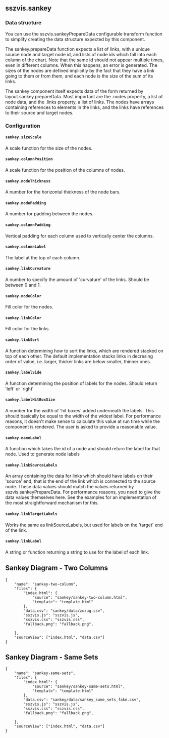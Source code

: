 ## sszvis.sankey

### Data structure

You can use the sszvis.sankeyPrepareData configurable transform function to simplify creating the data structure expected by this component.

The sankey.prepareData function expects a list of links, with a unique source node and target node id, and lists of node ids which fall into each column of the chart. Note that the same id should not appear multiple times, even in different columns. When this happens, an error is generated. The sizes of the nodes are defined implicitly by the fact that they have a link going to them or from them, and each node is the size of the sum of its links.

The sankey component itself expects data of the form returned by layout.sankey.prepareData. Most important are the .nodes property, a list of node data, and the .links property, a list of links. The nodes have arrays containing references to elements in the links, and the links have references to their source and target nodes.

### Configuration

#### `sankey.sizeScale`

A scale function for the size of the nodes.

#### `sankey.columnPosition`

A scale function for the position of the columns of nodes.

#### `sankey.nodeThickness`

A number for the horizontal thickness of the node bars.

#### `sankey.nodePadding`

A number for padding between the nodes.

#### `sankey.columnPadding`

Vertical padding for each column used to vertically center the columns.

#### `sankey.columnLabel`

The label at the top of each column.

#### `sankey.linkCurvature`

A number to specify the amount of 'curvature' of the links. Should be between 0 and 1.

#### `sankey.nodeColor`

Fill color for the nodes.

#### `sankey.linkColor`

Fill color for the links.

#### `sankey.linkSort`

A function determining how to sort the links, which are rendered stacked on top of each other. The default implementation stacks links in decresing order of value, i.e. larger, thicker links are below smaller, thinner ones.

#### `sankey.labelSide`

A function determining the position of labels for the nodes. Should return 'left' or 'right'

#### `sankey.labelHitBoxSize`

A number for the width of 'hit boxes' added underneath the labels. This should basically be equal to the width of the widest label. For performance reasons, it doesn't make sense to calculate this value at run time while the component is rendered. The user is asked to provide a reasonable value.

#### `sankey.nameLabel`

A function which takes the id of a node and should return the label for that node. Used to generate node labels

#### `sankey.linkSourceLabels`

An array containing the data for links which should have labels on their 'source' end, that is the end of the link which is connected to the source node. These data values should match the values returned by sszvis.sankeyPrepareData. For performance reasons, you need to give the data values themselves here. See the examples for an implementation of the most straightforward mechanism for this.

#### `sankey.linkTargetLabels`

Works the same as linkSourceLabels, but used for labels on the 'target' end of the link.

#### `sankey.linkLabel`

A string or function returning a string to use for the label of each link.

## Sankey Diagram - Two Columns

```project
{
    "name": "sankey-two-column",
    "files": {
        "index.html": {
            "source": "sankey/sankey-two-column.html",
            "template": "template.html"
        },
        "data.csv": "sankey/data/zuzug.csv",
        "sszvis.js": "sszvis.js",
        "sszvis.css": "sszvis.css",
        "fallback.png": "fallback.png",

    },
    "sourceView": ["index.html", "data.csv"]
}
```

## Sankey Diagram - Same Sets

```project
{
    "name": "sankey-same-sets",
    "files": {
        "index.html": {
            "source": "sankey/sankey-same-sets.html",
            "template": "template.html"
        },
        "data.csv": "sankey/data/sankey_same_sets_fake.csv",
        "sszvis.js": "sszvis.js",
        "sszvis.css": "sszvis.css",
        "fallback.png": "fallback.png",

    },
    "sourceView": ["index.html", "data.csv"]
}
```
